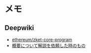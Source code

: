 # メモ

## Deepwiki
- [ethereum/zket-core-program](https://deepwiki.com/ethereum/zket-core-program)
- [概要について解説を依頼した時のもの](https://deepwiki.com/search/_0474328d-effa-4b2e-a8f2-e9639f46e462)

